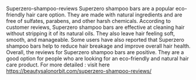 Superzero-shampoo-reviews
Superzero shampoo bars are a popular eco-friendly hair care option. They are made with natural ingredients and are free of sulfates, parabens, and other harsh chemicals.
According to customer reviews, Superzero shampoo bars are effective at cleaning hair without stripping it of its natural oils.
They also leave hair feeling soft, smooth, and manageable. Some users have also reported that Superzero shampoo bars help to reduce hair breakage and improve overall hair health.
Overall, the reviews for Superzero shampoo bars are positive. They are a good option for people who are looking for an eco-friendly and natural hair care product.
For more detailed : visit here
https://beautysalonorbit.com/superzero-shampoo-reviews/
